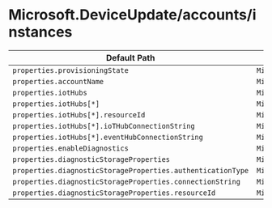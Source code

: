 # Microsoft.DeviceUpdate/accounts/instances

| Default Path | Alias |
|---|---|
| `properties.provisioningState` | `Microsoft.DeviceUpdate/accounts/instances/provisioningState` |
| `properties.accountName` | `Microsoft.DeviceUpdate/accounts/instances/accountName` |
| `properties.iotHubs` | `Microsoft.DeviceUpdate/accounts/instances/iotHubs` |
| `properties.iotHubs[*]` | `Microsoft.DeviceUpdate/accounts/instances/iotHubs[*]` |
| `properties.iotHubs[*].resourceId` | `Microsoft.DeviceUpdate/accounts/instances/iotHubs[*].resourceId` |
| `properties.iotHubs[*].ioTHubConnectionString` | `Microsoft.DeviceUpdate/accounts/instances/iotHubs[*].ioTHubConnectionString` |
| `properties.iotHubs[*].eventHubConnectionString` | `Microsoft.DeviceUpdate/accounts/instances/iotHubs[*].eventHubConnectionString` |
| `properties.enableDiagnostics` | `Microsoft.DeviceUpdate/accounts/instances/enableDiagnostics` |
| `properties.diagnosticStorageProperties` | `Microsoft.DeviceUpdate/accounts/instances/diagnosticStorageProperties` |
| `properties.diagnosticStorageProperties.authenticationType` | `Microsoft.DeviceUpdate/accounts/instances/diagnosticStorageProperties.authenticationType` |
| `properties.diagnosticStorageProperties.connectionString` | `Microsoft.DeviceUpdate/accounts/instances/diagnosticStorageProperties.connectionString` |
| `properties.diagnosticStorageProperties.resourceId` | `Microsoft.DeviceUpdate/accounts/instances/diagnosticStorageProperties.resourceId` |


